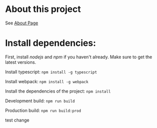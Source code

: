 # About this project
See [About Page](./about.md)

# Install dependencies:
First, install *nodejs* and *npm* if you haven't already.
Make sure to get the latest versions.

Install typescript:
`npm install -g typescript`

Install webpack:
`npm install -g webpack`

Install the dependencies of the project:
`npm install`

Development build:
`npm run build`

Production build:
`npm run build:prod`

test change